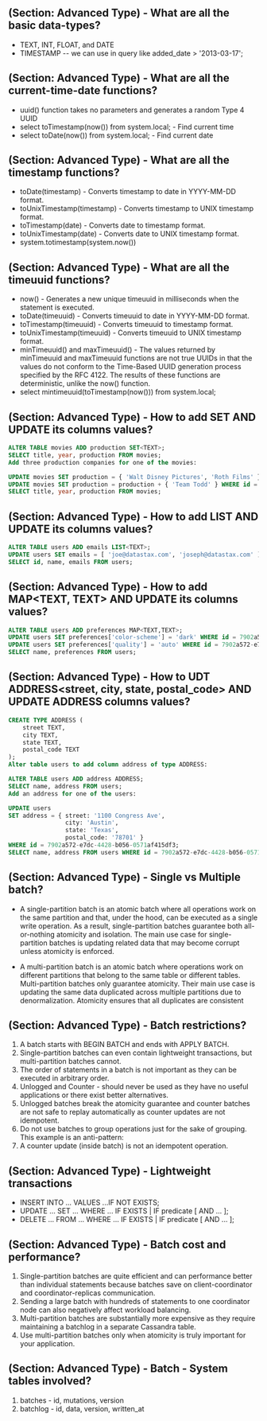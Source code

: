 ## (Section: Advanced Type) - What are all the basic data-types?

* TEXT, INT, FLOAT, and DATE
* TIMESTAMP -- we can use in query like added_date > '2013-03-17';

## (Section: Advanced Type) - What are all the current-time-date functions?

* uuid() function takes no parameters and generates a random Type 4 UUID
* select toTimestamp(now()) from system.local; - Find current time
* select toDate(now()) from system.local; - Find current date

## (Section: Advanced Type) - What are all the timestamp functions?

* toDate(timestamp) - Converts timestamp to date in YYYY-MM-DD format.
* toUnixTimestamp(timestamp) - Converts timestamp to UNIX timestamp format.
* toTimestamp(date) - Converts date to timestamp format.
* toUnixTimestamp(date) - Converts date to UNIX timestamp format.
* system.totimestamp(system.now())

## (Section: Advanced Type) - What are all the timeuuid functions?

* now() - Generates a new unique timeuuid in milliseconds when the statement is executed.
* toDate(timeuuid) - Converts timeuuid to date in YYYY-MM-DD format.
* toTimestamp(timeuuid) - Converts timeuuid to timestamp format.
* toUnixTimestamp(timeuuid) - Converts timeuuid to UNIX timestamp format.
* minTimeuuid() and maxTimeuuid() - The values returned by minTimeuuid and maxTimeuuid functions are not true UUIDs in that the values do not conform to the Time-Based UUID generation process specified by the RFC 4122. The results of these functions are deterministic, unlike the now() function.
* select mintimeuuid(toTimestamp(now())) from system.local;

## (Section: Advanced Type) - How to add SET<TEXT> AND UPDATE its columns values?

```sql
ALTER TABLE movies ADD production SET<TEXT>;
SELECT title, year, production FROM movies;
Add three production companies for one of the movies:

UPDATE movies SET production = { 'Walt Disney Pictures', 'Roth Films' } WHERE id = 5069cc15-4300-4595-ae77-381c3af5dc5e;
UPDATE movies SET production = production + { 'Team Todd' } WHERE id = 5069cc15-4300-4595-ae77-381c3af5dc5e;
SELECT title, year, production FROM movies;
```

## (Section: Advanced Type) - How to add LIST<TEXT> AND UPDATE its columns values?

```sql
ALTER TABLE users ADD emails LIST<TEXT>;
UPDATE users SET emails = [ 'joe@datastax.com', 'joseph@datastax.com' ] WHERE id = 7902a572-e7dc-4428-b056-0571af415df3;
SELECT id, name, emails FROM users;
```

## (Section: Advanced Type) - How to add MAP<TEXT, TEXT> AND UPDATE its columns values?

```sql
ALTER TABLE users ADD preferences MAP<TEXT,TEXT>;
UPDATE users SET preferences['color-scheme'] = 'dark' WHERE id = 7902a572-e7dc-4428-b056-0571af415df3;
UPDATE users SET preferences['quality'] = 'auto' WHERE id = 7902a572-e7dc-4428-b056-0571af415df3;
SELECT name, preferences FROM users;
```

## (Section: Advanced Type) - How to UDT ADDRESS<street, city, state, postal_code> AND UPDATE ADDRESS columns values?

```sql
CREATE TYPE ADDRESS (
    street TEXT,
    city TEXT,
    state TEXT,
    postal_code TEXT
);
Alter table users to add column address of type ADDRESS:

ALTER TABLE users ADD address ADDRESS;
SELECT name, address FROM users;
Add an address for one of the users:

UPDATE users 
SET address = { street: '1100 Congress Ave',
                city: 'Austin',
                state: 'Texas',
                postal_code: '78701' }
WHERE id = 7902a572-e7dc-4428-b056-0571af415df3;
SELECT name, address FROM users WHERE id = 7902a572-e7dc-4428-b056-0571af415df3;
```
## (Section: Advanced Type) - Single vs Multiple batch?

* A single-partition batch is an atomic batch where all operations work on the same partition and that, under the hood, can be executed as a single write operation. As a result, single-partition batches guarantee both all-or-nothing atomicity and isolation. The main use case for single-partition batches is updating related data that may become corrupt unless atomicity is enforced.

* A multi-partition batch is an atomic batch where operations work on different partitions that belong to the same table or different tables. Multi-partition batches only guarantee atomicity. Their main use case is updating the same data duplicated across multiple partitions due to denormalization. Atomicity ensures that all duplicates are consistent

## (Section: Advanced Type) - Batch restrictions?

1. A batch starts with BEGIN BATCH and ends with APPLY BATCH.
1. Single-partition batches can even contain lightweight transactions, but multi-partition batches cannot.
1. The order of statements in a batch is not important as they can be executed in arbitrary order.
1. Unlogged and Counter - should never be used as they have no useful applications or there exist better alternatives.
1. Unlogged batches break the atomicity guarantee and counter batches are not safe to replay automatically as counter updates are not idempotent.
1. Do not use batches to group operations just for the sake of grouping. This example is an anti-pattern:
1. A counter update (inside batch) is not an idempotent operation.

## (Section: Advanced Type) - Lightweight transactions

* INSERT INTO ... VALUES ...IF NOT EXISTS;
* UPDATE ... SET ... WHERE ... IF EXISTS | IF predicate [ AND ... ];
* DELETE ... FROM ... WHERE ... IF EXISTS | IF predicate [ AND ... ];

## (Section: Advanced Type) - Batch cost and performance?

1. Single-partition batches are quite efficient and can performance better than individual statements because batches save on client-coordinator and coordinator-replicas communication.
1. Sending a large batch with hundreds of statements to one coordinator node can also negatively affect workload balancing.
1. Multi-partition batches are substantially more expensive as they require maintaining a batchlog in a separate Cassandra table.
1. Use multi-partition batches only when atomicity is truly important for your application.

## (Section: Advanced Type) - Batch - System tables involved?

1. batches	- id, mutations, version
1. batchlog	- id, data, version, written_at